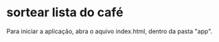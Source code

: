 # sortear lista do café

Para iniciar a aplicação, abra o aquivo index.html, dentro da pasta "app".
